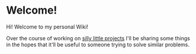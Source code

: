 # Welcome!
Hi! Welcome to my personal Wiki!

Over the course of working on [silly little projects](wiki/projects.md) I'll be sharing some things in the hopes that it'll be useful to someone trying to solve similar problems.
